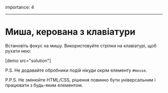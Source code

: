 importance: 4

---

# Миша, керована з клавіатури

Встановіть фокус на мишу. Використовуйте стрілки на клавіатурі, щоб рухати нею:

[demo src="solution"]

P.S. Не додавайте обробники подій нікуди окрім елементу `#mouse`.

P.P.S. Не змінюйте HTML/CSS, рішення повинно бути універсальним і працювати з будь-яким елементом.
